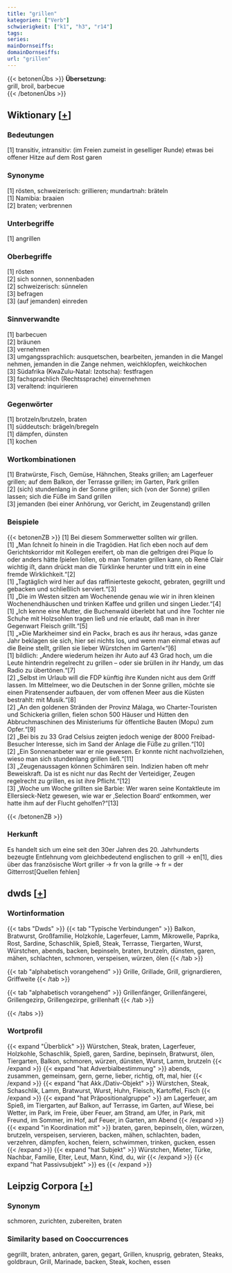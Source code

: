 ```yaml
---
title: "grillen"
kategorien: ["Verb"]
schwierigkeit: ["k1", "h3", "r14"]
tags:
series:
mainDornseiffs:
domainDornseiffs:
url: "grillen"
---
```


{{< betonenÜbs >}}
**Übersetzung:**  
grill, broil, barbecue  
{{< /betonenÜbs >}}

## Wiktionary [[+](https://de.wiktionary.org/wiki/grillen)]

### Bedeutungen
[1] transitiv, intransitiv: (im Freien zumeist in geselliger Runde) etwas bei offener Hitze auf dem Rost garen  

### Synonyme
[1] rösten, schweizerisch: grillieren; mundartnah: bräteln  
[1] Namibia: braaien  
[2] braten; verbrennen  

### Unterbegriffe
[1] angrillen  

### Oberbegriffe
[1] rösten  
[2] sich sonnen, sonnenbaden  
[2] schweizerisch: sünnelen  
[3] befragen  
[3] (auf jemanden) einreden  

### Sinnverwandte
[1] barbecuen  
[2] bräunen  
[3] vernehmen  
[3] umgangssprachlich: ausquetschen, bearbeiten, jemanden in die Mangel nehmen, jemanden in die Zange nehmen, weichklopfen, weichkochen  
[3] Südafrika (KwaZulu-Natal: Izotscha): festfragen  
[3] fachsprachlich (Rechtssprache) einvernehmen  
[3] veraltend: inquirieren  

### Gegenwörter
[1] brotzeln/brutzeln, braten  
[1] süddeutsch: brägeln/bregeln  
[1] dämpfen, dünsten  
[1] kochen  

### Wortkombinationen
[1] Bratwürste, Fisch, Gemüse, Hähnchen, Steaks grillen; am Lagerfeuer grillen; auf dem Balkon, der Terrasse grillen; im Garten, Park grillen  
[2] (sich) stundenlang in der Sonne grillen; sich (von der Sonne) grillen lassen; sich die Füße im Sand grillen  
[3] jemanden (bei einer Anhörung, vor Gericht, im Zeugenstand) grillen  

### Beispiele
{{< betonenZB >}}
[1] Bei diesem Sommerwetter sollten wir grillen.  
[1] „Man ſchneit ſo hinein in die Tragödien. Hat ſich eben noch auf dem Gerichtskorridor mit Kollegen ereifert, ob man die geſtrigen drei Pique ſo oder anders hätte ſpielen ſollen, ob man Tomaten grillen kann, ob René Clair wichtig iſt, dann drückt man die Türklinke herunter und tritt ein in eine fremde Wirklichkeit.“[2]  
[1] „Tagtäglich wird hier auf das raffinierteste gekocht, gebraten, gegrillt und gebacken und schließlich serviert.“[3]  
[1] „Die im Westen sitzen am Wochenende genau wie wir in ihren kleinen Wochenendhäuschen und trinken Kaffee und grillen und singen Lieder.“[4]  
[1] „Ich kenne eine Mutter, die Buchenwald überlebt hat und ihre Tochter nie Schuhe mit Holzsohlen tragen ließ und nie erlaubt, daß man in ihrer Gegenwart Fleisch grillt.“[5]  
[1] „»Die Markheimer sind ein Pack«, brach es aus ihr heraus, »das ganze Jahr beklagen sie sich, hier sei nichts los, und wenn man einmal etwas auf die Beine stellt, grillen sie lieber Würstchen im Garten!«“[6]  
[1] bildlich: „Andere wiederum heizen ihr Auto auf 43 Grad hoch, um die Leute hintendrin regelrecht zu grillen – oder sie brüllen in ihr Handy, um das Radio zu übertönen.“[7]  
[2] „Selbst im Urlaub will die FDP künftig ihre Kunden nicht aus dem Griff lassen. Im Mittelmeer, wo die Deutschen in der Sonne grillen, möchte sie einen Piratensender aufbauen, der vom offenen Meer aus die Küsten bestrahlt: mit Musik.“[8]  
[2] „An den goldenen Stränden der Provinz Málaga, wo Charter-Touristen und Schickeria grillen, fielen schon 500 Häuser und Hütten den Abbruchmaschinen des Ministeriums für öffentliche Bauten (Mopu) zum Opfer.“[9]  
[2] „Bei bis zu 33 Grad Celsius zeigten jedoch wenige der 8000 Freibad-Besucher Interesse, sich im Sand der Anlage die Füße zu grillen.“[10]  
[2] „Ein Sonnenanbeter war er nie gewesen. Er konnte nicht nachvollziehen, wieso man sich stundenlang grillen ließ.“[11]  
[3] „Zeugenaussagen können Schimären sein. Indizien haben oft mehr Beweiskraft. Da ist es nicht nur das Recht der Verteidiger, Zeugen regelrecht zu grillen, es ist ihre Pflicht.“[12]  
[3] „Woche um Woche grillten sie Barbie: Wer waren seine Kontaktleute im Ellersieck-Netz gewesen, wie war er ‚Selection Board‘ entkommen, wer hatte ihm auf der Flucht geholfen?“[13]  

{{< /betonenZB >}}
### Herkunft
Es handelt sich um eine seit den 30er Jahren des 20. Jahrhunderts bezeugte Entlehnung vom gleichbedeutend englischen to grill → en[1], dies über das französische Wort griller → fr von la grille → fr = der Gitterrost[Quellen fehlen]  



## dwds [[+](https://www.dwds.de/wb/grillen)]

### Wortinformation
{{< tabs "Dwds" >}}
{{< tab "Typische Verbindungen" >}}
Balkon, Bratwurst, Großfamilie, Holzkohle, Lagerfeuer, Lamm, Mikrowelle, Paprika, Rost, Sardine, Schaschlik, Spieß, Steak, Terrasse, Tiergarten, Wurst, Würstchen, abends, backen, bepinseln, braten, brutzeln, dünsten, garen, mähen, schlachten, schmoren, verspeisen, würzen, ölen
{{< /tab >}}

{{< tab "alphabetisch vorangehend" >}}
Grille, Grillade, Grill, grignardieren, Griffweite
{{< /tab >}}

{{< tab "alphabetisch vorangehend" >}}
Grillenfänger, Grillenfängerei, Grillengezirp, Grillengezirpe, grillenhaft
{{< /tab >}}

{{< /tabs >}}

### Wortprofil
{{< expand "Überblick" >}} Würstchen, Steak, braten, Lagerfeuer, Holzkohle, Schaschlik, Spieß, garen, Sardine, bepinseln, Bratwurst, ölen, Tiergarten, Balkon, schmoren, würzen, dünsten, Wurst, Lamm, brutzeln {{< /expand >}}
{{< expand "hat Adverbialbestimmung" >}} abends, zusammen, gemeinsam, gern, gerne, lieber, richtig, oft, mal, hier {{< /expand >}}
{{< expand "hat Akk./Dativ-Objekt" >}} Würstchen, Steak, Schaschlik, Lamm, Bratwurst, Wurst, Huhn, Fleisch, Kartoffel, Fisch {{< /expand >}}
{{< expand "hat Präpositionalgruppe" >}} am Lagerfeuer, am Spieß, im Tiergarten, auf Balkon, auf Terrasse, im Garten, auf Wiese, bei Wetter, im Park, im Freie, über Feuer, am Strand, am Ufer, in Park, mit Freund, im Sommer, im Hof, auf Feuer, in Garten, am Abend {{< /expand >}}
{{< expand "in Koordination mit" >}} braten, garen, bepinseln, ölen, würzen, brutzeln, verspeisen, servieren, backen, mähen, schlachten, baden, verzehren, dämpfen, kochen, feiern, schwimmen, trinken, gucken, essen {{< /expand >}}
{{< expand "hat Subjekt" >}} Würstchen, Mieter, Türke, Nachbar, Familie, Elter, Leut, Mann, Kind, du, wir {{< /expand >}}
{{< expand "hat Passivsubjekt" >}} es {{< /expand >}}

## Leipzig Corpora [[+](https://corpora.uni-leipzig.de/en/res?word=grillen&corpusId=deu_newscrawl-public_2018)]


### Synonym
schmoren, zurichten, zubereiten, braten


### Similarity based on Cooccurrences
gegrillt, braten, anbraten, garen, gegart, Grillen, knusprig, gebraten, Steaks, goldbraun, Grill, Marinade, backen, Steak, kochen, essen

